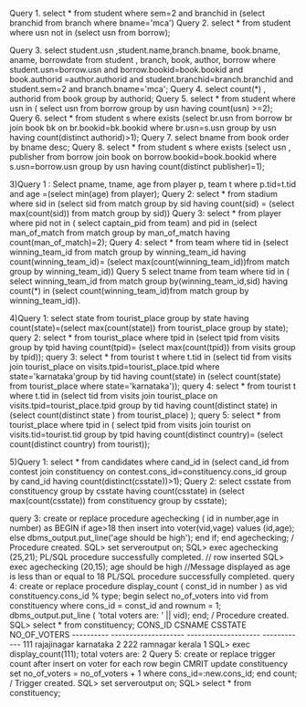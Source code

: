 Query 1.
select * from student where sem=2 and branchid in
(select branchid from branch where bname='mca')
Query 2.
select * from student where usn not in (select usn from borrow);

Query 3.
select student.usn ,student.name,branch.bname, book.bname, aname, borrowdate from student ,
branch, book, author, borrow where student.usn=borrow.usn and borrow.bookid=book.bookid and
book.authorid =author.authorid and student.branchid=branch.branchid and student.sem=2 and
branch.bname='mca';
Query 4.
select count(*) , authorid from book group by authorid;
Query 5.
select * from student where usn in ( select usn from borrow group by usn having count(usn) >=2);
Query 6.
select * from student s where exists (select br.usn from borrow br join book bk on br.bookid=bk.bookid
where br.usn=s.usn group by usn having count(distinct authorid)>1);
Query 7.
select bname from book order by bname desc;
Query 8.
select * from student s where exists (select usn , publisher from borrow join book on
borrow.bookid=book.bookid where s.usn=borrow.usn group by usn having count(distinct publisher)=1);


3)Query 1 :
Select pname, tname, age from player p, team t where p.tid=t.tid and age =(select min(age) from
player);
Query 2:
select * from stadium where sid in
(select sid from match group by sid having count(sid) = (select max(count(sid)) from match group by
sid))
Query 3:
select * from player where pid not in ( select captain_pid from team) and pid in (select man_of_match
from match group by man_of_match having count(man_of_match)=2);
Query 4:
select * from team where tid in (select winning_team_id from match group by winning_team_id having
count(winning_team_id)= (select max(count(winning_team_id))from match group by
winning_team_id))
Query 5
select tname from team where tid in (
select winning_team_id from match group
by(winning_team_id,sid)
having count(*) in (select count(winning_team_id)from match group by winning_team_id)).

4)Query 1:
select state from tourist_place group by state having
count(state)=(select max(count(state)) from tourist_place group by state);
query 2:
select * from tourist_place where tpid in (select tpid from visits group by tpid having count(tpid)=
(select max(count(tpid)) from visits group by tpid));
query 3:
select * from tourist t where t.tid in
(select tid from visits join tourist_place on
visits.tpid=tourist_place.tpid where state='karnataka'group by tid having count(state) in (select count(state) from tourist_place where state='karnataka'));
query 4:
select * from tourist t where t.tid in (select tid from visits join tourist_place on
visits.tpid=tourist_place.tpid
group by tid having count(distinct state)
in (select count(distinct state ) from tourist_place) );
query 5:
select * from tourist_place where tpid in (
select tpid from visits join tourist on visits.tid=tourist.tid group by tpid having count(distinct country)=
(select count(distinct country) from tourist));

5)Query 1:
select * from candidates where cand_id in (select cand_id from contest join constituency on
contest.cons_id=constituency.cons_id group by cand_id having count(distinct(csstate))>1);
Query 2:
select csstate from constituency group by csstate having count(csstate) in (select max(count(csstate))
from constituency group by csstate);

query 3:
create or replace procedure agechecking ( id in number,age in number)
as
BEGIN
if age>18 then
insert into voter(vid,vage) values (id,age);
else
dbms_output.put_line('age should be high');
end if;
end agechecking;
/
Procedure created.
SQL> set serveroutput on;
SQL> exec agechecking (25,21);
PL/SQL procedure successfully completed. // row inserted
SQL> exec agechecking (20,15);
age should be high //Message displayed as age is less than or equal to 18 PL/SQL procedure
successfully completed.
query 4:
create or replace procedure display_count
(
const_id in number
)
as
vid constituency.cons_id % type;
begin
select no_of_voters into vid from constituency where cons_id = const_id and rownum = 1;
dbms_output.put_line ( 'total voters are: ' || vid);
end;
/
Procedure created.
SQL> select * from constituency;
CONS_ID CSNAME CSSTATE NO_OF_VOTERS ---------- -------------------- -------------------- ------------
111 rajajinagar karnataka 2 222 ramnagar kerala 1
SQL> exec display_count(111);
total voters are: 2
Query 5:
create or replace trigger count
after insert on voter
for each row
begin
CMRIT
update constituency
set no_of_voters = no_of_voters + 1
where cons_id=:new.cons_id;
end count;
/
Trigger created.
SQL> set serveroutput on;
SQL> select * from constituency;






